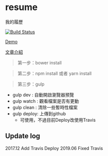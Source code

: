# resume
我的履歷

[![Build Status](https://travis-ci.org/r567tw/resume.svg?branch=master)](https://travis-ci.org/r567tw/resume)

[Demo](https://r567tw.github.io/resume)

[文章介紹](https://tech.r567tw.tw/%e5%88%a9%e7%94%a8gulp-%e8%a3%bd%e4%bd%9c%e8%87%aa%e5%b7%b1%e7%9a%84%e5%b1%a5%e6%ad%b7/)

> 第一步：bower install

> 第二步：npm install 或者 yarn install

> 第三步：gulp

- gulp dev : 自動開啟瀏覽器預覽
- gulp watch : 觀看檔案是否有更動
- gulp clean : 清除一些暫時性檔案
- gulp deploy: 上傳到github
    - 可使用，不過目前Deploy改使用Travis

## Update log
2017.12 Add Travis Deploy
2019.06 Fixed Travis